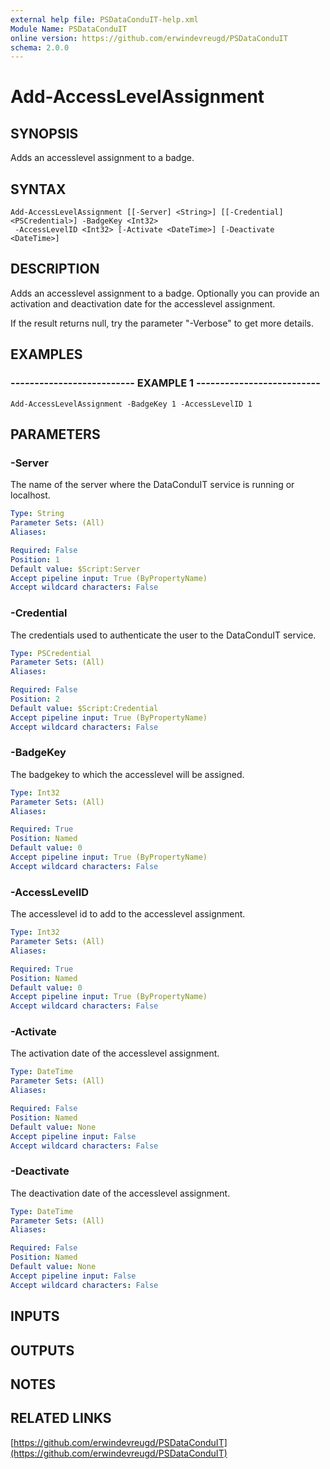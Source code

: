 ```yaml
---
external help file: PSDataConduIT-help.xml
Module Name: PSDataConduIT
online version: https://github.com/erwindevreugd/PSDataConduIT
schema: 2.0.0
---
```


# Add-AccessLevelAssignment

## SYNOPSIS
Adds an accesslevel assignment to a badge.

## SYNTAX

```
Add-AccessLevelAssignment [[-Server] <String>] [[-Credential] <PSCredential>] -BadgeKey <Int32>
 -AccessLevelID <Int32> [-Activate <DateTime>] [-Deactivate <DateTime>]
```

## DESCRIPTION
Adds an accesslevel assignment to a badge.
Optionally you can provide an activation and deactivation date for the accesslevel assignment. 

If the result returns null, try the parameter "-Verbose" to get more details.

## EXAMPLES

### -------------------------- EXAMPLE 1 --------------------------
```
Add-AccessLevelAssignment -BadgeKey 1 -AccessLevelID 1
```

## PARAMETERS

### -Server
The name of the server where the DataConduIT service is running or localhost.

```yaml
Type: String
Parameter Sets: (All)
Aliases: 

Required: False
Position: 1
Default value: $Script:Server
Accept pipeline input: True (ByPropertyName)
Accept wildcard characters: False
```

### -Credential
The credentials used to authenticate the user to the DataConduIT service.

```yaml
Type: PSCredential
Parameter Sets: (All)
Aliases: 

Required: False
Position: 2
Default value: $Script:Credential
Accept pipeline input: True (ByPropertyName)
Accept wildcard characters: False
```

### -BadgeKey
The badgekey to which the accesslevel will be assigned.

```yaml
Type: Int32
Parameter Sets: (All)
Aliases: 

Required: True
Position: Named
Default value: 0
Accept pipeline input: True (ByPropertyName)
Accept wildcard characters: False
```

### -AccessLevelID
The accesslevel id to add to the accesslevel assignment.

```yaml
Type: Int32
Parameter Sets: (All)
Aliases: 

Required: True
Position: Named
Default value: 0
Accept pipeline input: True (ByPropertyName)
Accept wildcard characters: False
```

### -Activate
The activation date of the accesslevel assignment.

```yaml
Type: DateTime
Parameter Sets: (All)
Aliases: 

Required: False
Position: Named
Default value: None
Accept pipeline input: False
Accept wildcard characters: False
```

### -Deactivate
The deactivation date of the accesslevel assignment.

```yaml
Type: DateTime
Parameter Sets: (All)
Aliases: 

Required: False
Position: Named
Default value: None
Accept pipeline input: False
Accept wildcard characters: False
```

## INPUTS

## OUTPUTS

## NOTES

## RELATED LINKS

[https://github.com/erwindevreugd/PSDataConduIT](https://github.com/erwindevreugd/PSDataConduIT)

